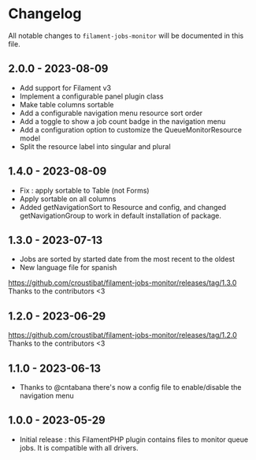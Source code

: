 # Changelog

All notable changes to `filament-jobs-monitor` will be documented in this file.

## 2.0.0 - 2023-08-09

- Add support for Filament v3
- Implement a configurable panel plugin class
- Make table columns sortable
- Add a configurable navigation menu resource sort order
- Add a toggle to show a job count badge in the navigation menu
- Add a configuration option to customize the QueueMonitorResource model
- Split the resource label into singular and plural

## 1.4.0 - 2023-08-09

- Fix : apply sortable to Table (not Forms)
- Apply sortable on all columns
- Added getNavigationSort to Resource and config, and changed getNavigationGroup to work in default installation of package.

## 1.3.0 - 2023-07-13

- Jobs are sorted by started date from the most recent to the oldest
- New language file for spanish

https://github.com/croustibat/filament-jobs-monitor/releases/tag/1.3.0
Thanks to the contributors <3

## 1.2.0 - 2023-06-29

https://github.com/croustibat/filament-jobs-monitor/releases/tag/1.2.0
Thanks to the contributors <3
## 1.1.0 - 2023-06-13

- Thanks to @cntabana there's now a config file to enable/disable the navigation menu
## 1.0.0 - 2023-05-29

- Initial release : this FilamentPHP plugin contains files to monitor queue jobs. It is compatible with all drivers.
